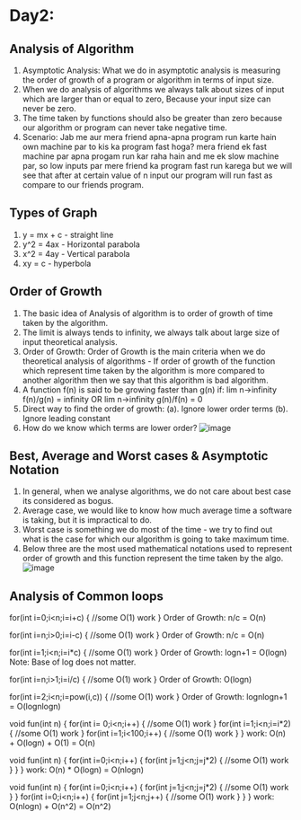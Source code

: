 # Day2:

## Analysis of Algorithm
1. Asymptotic Analysis: What we do in asymptotic analysis is measuring the order of growth of a program or algorithm in terms of input size.
2. When we do analysis of algorithms we always talk about sizes of input which are larger than or equal to zero, Because your input size can never be zero.
3. The time taken by functions should also be greater than zero because our algorithm or program can never take negative time.
4. Scenario: Jab me aur mera friend apna-apna program run karte hain own machine par to kis ka program fast hoga? mera friend ek fast machine par apna progam run kar raha hain and me ek slow machine par, so low inputs par mere friend ka program fast run karega but we will see that after at certain value of n input our program will run fast as compare to our friends program.

## Types of Graph
1. y = mx + c - straight line
2. y^2 = 4ax - Horizontal parabola
3. x^2 = 4ay - Vertical parabola
4. xy = c - hyperbola

## Order of Growth
1. The basic idea of Analysis of algorithm is to order of growth of time taken by the algorithm.
2. The limit is always tends to infinity, we always talk about large size of input theoretical analysis.
3. Order of Growth: Order of Growth is the main criteria when we do theoretical analysis of algorithms - If order of growth of the function which represent time taken by the algorithm is more compared to another algorithm then we say that this algorithm is bad algorithm.
4. A function f(n) is said to be growing faster than g(n) if:
  lim n->infinity f(n)/g(n) = infinity
  OR
  lim n->infinity g(n)/f(n) = 0
5. Direct way to find the order of growth:
      (a). Ignore lower order terms
      (b). Ignore leading constant
6. How do we know which terms are lower order?
![image](https://user-images.githubusercontent.com/86265843/165503325-0beca664-8dc0-4f59-a99b-016c704a5f08.png)

## Best, Average and Worst cases & Asymptotic Notation
1. In general, when we analyse algorithms, we do not care about best case its considered as bogus.
2. Average case, we would like to know how much average time a software is taking, but it is impractical to do.
3. Worst case is something we do most of the time - we try to find out what is the case for which our algorithm is going to take maximum time.
4. Below three are the most used mathematical notations used to represent order of growth and this function represent the time taken by the algo.
![image](https://user-images.githubusercontent.com/86265843/165509570-01a1ce89-584c-4a17-993e-828830b84e92.png)

## Analysis of Common loops
for(int i=0;i<n;i=i+c) {
  //some O(1) work
}
Order of Growth: n/c =  O(n)

for(int i=n;i>0;i=i-c) {
  //some O(1) work
}
Order of Growth: n/c = O(n)

for(int i=1;i<n;i=i*c) {
  //some O(1) work
}
Order of Growth: logn+1 = O(logn)
Note: Base of log does not matter.

for(int i=n;i>1;i=i/c) {
  //some O(1) work
}
Order of Growth: O(logn)

for(int i=2;i<n;i=pow(i,c)) {
  //some O(1) work
}
Order of Growth: lognlogn+1 = O(lognlogn)

void fun(int n) {
  for(int i= 0;i<n;i++) {
    //some O(1) work
  }
  for(int i=1;i<n;i=i*2) {
    //some O(1) work
  }
  for(int i=1;i<100;i++) {
    //some O(1) work
  }
}
work: O(n) + O(logn) + O(1) = O(n)

void fun(int n) {
  for(int i=0;i<n;i++) {
    for(int j=1;j<n;j=j*2) {
      //some O(1) work
    }
  }
}
work: O(n) * O(logn) = O(nlogn)

void fun(int n) {
  for(int i=0;i<n;i++) {
    for(int j=1;j<n;j=j*2) {
      //some O(1) work
    }
  }
  for(int i=0;i<n;i++) {
    for(int j=1;j<n;j++) {
      //some O(1) work
    }
  }
}
work: O(nlogn) + O(n^2) = O(n^2)
